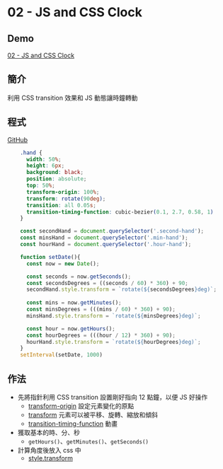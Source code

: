 
# 02 - JS and CSS Clock

## Demo

[02 - JS and CSS Clock](https://chenxuanzzy.github.io/JavaScript-30/02%20-%20JS%20and%20CSS%20Clock/index-START.html)

## 簡介

利用 CSS transition 效果和 JS 動態讓時鐘轉動

## 程式
[GitHub](https://github.com/chenxuanzzy/JavaScript-30/tree/main/02%20-%20JS%20and%20CSS%20Clock)
```css
    .hand {
      width: 50%;
      height: 6px;
      background: black;
      position: absolute;
      top: 50%;
      transform-origin: 100%;
      transform: rotate(90deg);
      transition: all 0.05s;
      transition-timing-function: cubic-bezier(0.1, 2.7, 0.58, 1)
    }
```

```js
    const secondHand = document.querySelector('.second-hand');
    const minsHand = document.querySelector('.min-hand');
    const hourHand = document.querySelector('.hour-hand');

    function setDate(){
      const now = new Date();

      const seconds = now.getSeconds();
      const secondsDegrees = ((seconds / 60) * 360) + 90;
      secondHand.style.transform = `rotate(${secondsDegrees}deg)`;
      
      const mins = now.getMinutes();
      const minsDegrees = (((mins / 60) * 360) + 90);
      minsHand.style.transform = `rotate(${minsDegrees}deg)`;

      const hour = now.getHours();
      const hourDegrees = (((hour / 12) * 360) + 90);
      hourHand.style.transform = `rotate(${hourDegrees}deg)`;
    }
    setInterval(setDate, 1000)
```
## 作法

- 先將指針利用 CSS transition 設置剛好指向 12 點鐘，以便 JS 好操作
    - [transform-origin](https://developer.mozilla.org/zh-TW/docs/Web/CSS/transform-origin) 設定元素變化的原點
    - [transform](https://developer.mozilla.org/zh-TW/docs/Web/CSS/transform) 元素可以被平移、旋轉、縮放和傾斜
    - [transition-timing-function](https://developer.mozilla.org/zh-TW/docs/Web/CSS/transition-timing-function) 動畫
- 獲取基本的時、分、秒
    - `getHours()`、`getMinutes()`、`getSeconds()`
- 計算角度後放入 css 中
    - [style.transform](https://www.runoob.com/jsref/prop-style-transform.html)